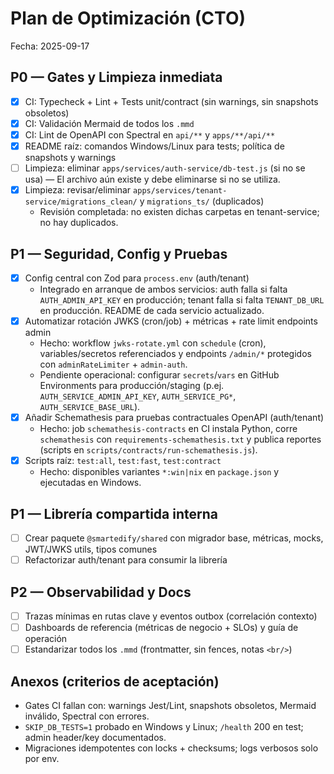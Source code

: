 # Plan de Optimización (CTO)

Fecha: 2025-09-17

## P0 — Gates y Limpieza inmediata
- [x] CI: Typecheck + Lint + Tests unit/contract (sin warnings, sin snapshots obsoletos)
- [x] CI: Validación Mermaid de todos los `.mmd`
- [x] CI: Lint de OpenAPI con Spectral en `api/**` y `apps/**/api/**`
- [x] README raíz: comandos Windows/Linux para tests; política de snapshots y warnings
- [ ] Limpieza: eliminar `apps/services/auth-service/db-test.js` (si no se usa) — El archivo aún existe y debe eliminarse si no se utiliza.
- [x] Limpieza: revisar/eliminar `apps/services/tenant-service/migrations_clean/` y `migrations_ts/` (duplicados)
	- Revisión completada: no existen dichas carpetas en tenant-service; no hay duplicados.

## P1 — Seguridad, Config y Pruebas
- [x] Config central con Zod para `process.env` (auth/tenant)
	- Integrado en arranque de ambos servicios: auth falla si falta `AUTH_ADMIN_API_KEY` en producción; tenant falla si falta `TENANT_DB_URL` en producción. README de cada servicio actualizado.
- [x] Automatizar rotación JWKS (cron/job) + métricas + rate limit endpoints admin
	- Hecho: workflow `jwks-rotate.yml` con `schedule` (cron), variables/secretos referenciados y endpoints `/admin/*` protegidos con `adminRateLimiter` + `admin-auth`.
	- Pendiente operacional: configurar `secrets`/`vars` en GitHub Environments para producción/staging (p.ej. `AUTH_SERVICE_ADMIN_API_KEY`, `AUTH_SERVICE_PG*`, `AUTH_SERVICE_BASE_URL`).
- [x] Añadir Schemathesis para pruebas contractuales OpenAPI (auth/tenant)
	- Hecho: job `schemathesis-contracts` en CI instala Python, corre `schemathesis` con `requirements-schemathesis.txt` y publica reportes (scripts en `scripts/contracts/run-schemathesis.js`).
- [x] Scripts raíz: `test:all`, `test:fast`, `test:contract`
	- Hecho: disponibles variantes `*:win|nix` en `package.json` y ejecutadas en Windows.

## P1 — Librería compartida interna
- [ ] Crear paquete `@smartedify/shared` con migrador base, métricas, mocks, JWT/JWKS utils, tipos comunes
- [ ] Refactorizar auth/tenant para consumir la librería

## P2 — Observabilidad y Docs
- [ ] Trazas mínimas en rutas clave y eventos outbox (correlación contexto)
- [ ] Dashboards de referencia (métricas de negocio + SLOs) y guía de operación
- [ ] Estandarizar todos los `.mmd` (frontmatter, sin fences, notas `<br/>`)

## Anexos (criterios de aceptación)
- Gates CI fallan con: warnings Jest/Lint, snapshots obsoletos, Mermaid inválido, Spectral con errores.
- `SKIP_DB_TESTS=1` probado en Windows y Linux; `/health` 200 en test; admin header/key documentados.
- Migraciones idempotentes con locks + checksums; logs verbosos solo por env.
